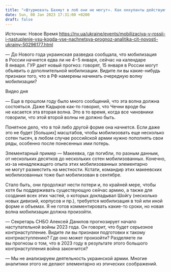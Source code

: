 ```yaml
---
title: "«Штурмовать Бахмут в лоб они не могут». Как оккупанты действуют на донецком направлении и когда ВСУ пойдут в наступление — интервью с аналитиком CIT"
date: Sun, 08 Jan 2023 17:31:00 +0200
draft: false
---
```

Источник: Новое Время https://nv.ua/ukraine/events/mobilizaciya-v-rossii-i-nastuplenie-vsu-kogda-vse-nachnetsya-prognoz-analitika-cit-novosti-ukrainy-50296177.html


— До Нового года украинская разведка сообщала, что мобилизация в России начнется едва ли не 4−5 января, сейчас на календаре 8 января. ГУР дает новый прогноз: говорят, 15 января в России могут объявить о дополнительной мобилизации. Видите ли вы какие-нибудь признаки того, что в РФ намерены начинать очередную волну мобилизации?

 Видео дня   

— Еще в прошлом году было много сообщений, что эта волна должна состояться. Даже Кадыров как-то говорил, что Чечни вроде бы не касается эта вторая волна. Это в то время, когда все чиновники говорили, что этой второй волны не должно быть.

Понятное дело, что в той либо другой форме она начнется. Если даже это не будет [больших] масштабов, чтобы мобилизовать еще несколько сотен тысяч, в любом случае российской армии нужно пополнять свои ряды, особенно после понесенных ими потерь.

Элементарный пример — Макеевка, где погибли, по разным данным, от нескольких десятков до нескольких сотен мобилизованных. Конечно, из-за ненадлежащего опыта этих мобилизованных элементарно не могут разместить на местности. Кстати, командир этих макеевских мобилизованных тоже был мобилизован в сентябре.

Стало быть, они продолжат нести потери и, по крайней мере, чтобы хотя бы поддерживать существующую сейчас армию, а также для создания всех этих частей, о которых докладывал Шойгу (несколько новых дивизий, корпусов и пр.), требуется мобилизация в той или иной форме и объемах. Я не готов комментировать какие-то сроки, но новая волна мобилизации должна произойти.

— Секретарь СНБО Алексей Данилов прогнозирует начало наступательной войны 2023 года. Он говорит, что будет серьезное контрнаступление. Видите ли вы признаки подготовки к такому контрнаступлению? Где оно может произойти? Разделяете ли вы прогнозы о том, что в 2023 году в результате этого большого контрнаступления война закончится?

— Мы не анализируем деятельность украинской армии. Многие аналитики этого не делают элементарно из этических соображений.
